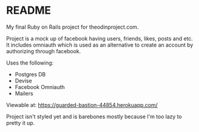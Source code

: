 # README

My final Ruby on Rails project for theodinproject.com.

Project is a mock up of facebook having users, friends, likes, posts and etc. It includes omniauth which is used as an alternative to create an account by authorizing through facebook.

Uses the following:
* Postgres DB
* Devise
* Facebook Omniauth
* Mailers

Viewable at: https://guarded-bastion-44854.herokuapp.com/

Project isn't styled yet and is barebones mostly because I'm too lazy to pretty it up.
